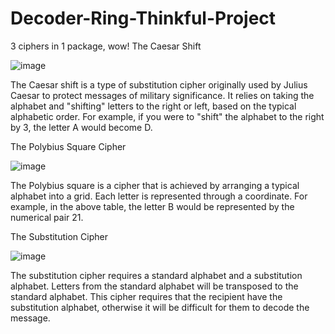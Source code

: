# Decoder-Ring-Thinkful-Project
3 ciphers in 1 package, wow!
The Caesar Shift

![image](https://user-images.githubusercontent.com/107448653/190701941-55211243-2ee4-43d6-a4f6-9ec77bbc4561.png)


The Caesar shift is a type of substitution cipher originally used by Julius Caesar to protect messages of military significance. It relies on taking the alphabet and "shifting" letters to the right or left, based on the typical alphabetic order. For example, if you were to "shift" the alphabet to the right by 3, the letter A would become D.

The Polybius Square Cipher

![image](https://user-images.githubusercontent.com/107448653/190701879-3e46fc60-8db0-4624-a991-8a50ca330e29.png)


The Polybius square is a cipher that is achieved by arranging a typical alphabet into a grid. Each letter is represented through a coordinate. For example, in the above table, the letter B would be represented by the numerical pair 21.

The Substitution Cipher

![image](https://user-images.githubusercontent.com/107448653/190701717-e67a7f4d-7b6f-492a-841a-62417ce17104.png)

The substitution cipher requires a standard alphabet and a substitution alphabet. Letters from the standard alphabet will be transposed to the standard alphabet. This cipher requires that the recipient have the substitution alphabet, otherwise it will be difficult for them to decode the message.

